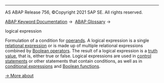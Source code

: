   

* * *

AS ABAP Release 756, ©Copyright 2021 SAP SE. All rights reserved.

[ABAP Keyword Documentation](javascript:call_link\('abenabap.htm'\)) →  [ABAP Glossary](javascript:call_link\('abenabap_glossary.htm'\)) → 

logical expression

Formulation of a condition for [operands](javascript:call_link\('abenoperand_glosry.htm'\) "Glossary Entry"). A logical expression is a single [relational expression](javascript:call_link\('abenrelational_expression_glosry.htm'\) "Glossary Entry") or is made up of multiple relational expressions combined by [Boolean operators](javascript:call_link\('abenboolean_operator_glosry.htm'\) "Glossary Entry"). The result of a logical expression is a [truth value](javascript:call_link\('abentruth_value_glosry.htm'\) "Glossary Entry"), that is, either true or false. Logical expressions are used in [control statements](javascript:call_link\('abencontrol_statement_glosry.htm'\) "Glossary Entry") or other statements that contain conditions, as well as in [conditional expressions](javascript:call_link\('abenconditional_expression_glosry.htm'\) "Glossary Entry") and [Boolean functions](javascript:call_link\('abenboole_function_glosry.htm'\) "Glossary Entry").

[→ More about](javascript:call_link\('abenlogexp.htm'\))